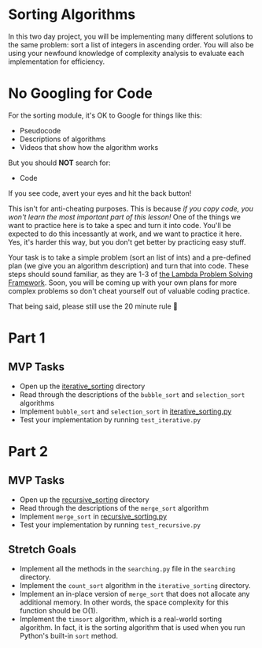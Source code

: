 # Sorting Algorithms

In this two day project, you will be implementing many different solutions to the same problem: sort a list of integers in ascending order. You will also be using your newfound knowledge of complexity analysis to evaluate each implementation for efficiency.

# No Googling for Code

For the sorting module, it's OK to Google for things like this:

* Pseudocode
* Descriptions of algorithms
* Videos that show how the algorithm works

But you should **NOT** search for:

* Code

If you see code, avert your eyes and hit the back button!

This isn't for anti-cheating purposes. This is because _if you copy code, you won't learn the most important part of this lesson!_ One of the things we want to practice here is to take a spec and turn it into code. You'll be expected to do this incessantly at work, and we want to practice it here. Yes, it's harder this way, but you don't get better by practicing easy stuff.

Your task is to take a simple problem (sort an list of ints) and a pre-defined plan (we give you an algorithm description) and turn that into code. These steps should sound familiar, as they are 1-3 of [the Lambda Problem Solving Framework](https://github.com/BloomInstituteOfTechnology/CS-Wiki/wiki/Lambda-Problem-Solving-Framework). Soon, you will be coming up with your own plans for more complex problems so don't cheat yourself out of valuable coding practice.

That being said, please still use the 20 minute rule :slightly_smiling_face:


# Part 1

## MVP Tasks

 - Open up the [iterative_sorting](src/iterative_sorting) directory
 - Read through the descriptions of the `bubble_sort` and `selection_sort` algorithms
 - Implement `bubble_sort` and `selection_sort` in [iterative_sorting.py](src/iterative_sorting/iterative_sorting.py)
 - Test your implementation by running `test_iterative.py`

# Part 2

## MVP Tasks

 - Open up the [recursive_sorting](src/recursive_sorting) directory
 - Read through the descriptions of the `merge_sort` algorithm
 - Implement `merge_sort` in [recursive_sorting.py](src/recursive_sorting/recursive_sorting.py)
 - Test your implementation by running `test_recursive.py`

## Stretch Goals
 - Implement all the methods in the `searching.py` file in the `searching` directory.
 - Implement the `count_sort` algorithm in the `iterative_sorting` directory.
 - Implement an in-place version of `merge_sort` that does not allocate any additional memory. In other words, the space complexity for this function should be O(1).
 - Implement the `timsort` algorithm, which is a real-world sorting algorithm. In fact, it is the sorting algorithm that is used when you run Python's built-in `sort` method. 
